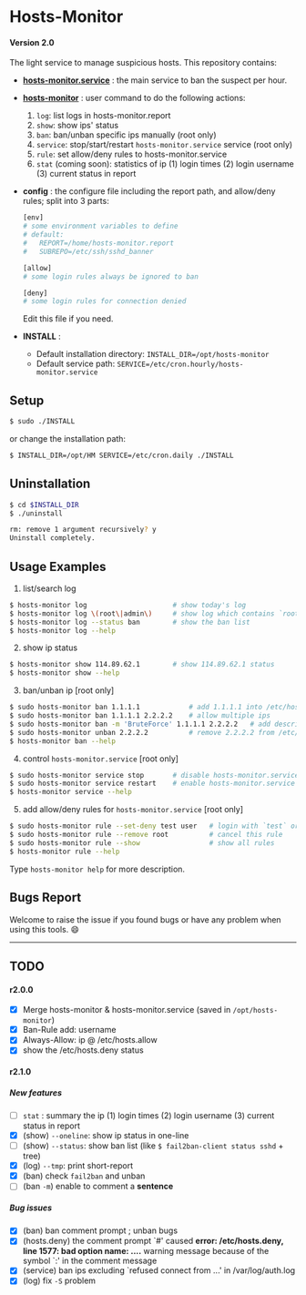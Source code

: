 # Hosts-Monitor

#### Version 2.0


The light service to manage suspicious hosts.  This repository contains:

* **[hosts-monitor.service](./service)** : 
    the main service to ban the suspect per hour. 

* **[hosts-monitor](./bin)** : 
    user command to do the following actions:

    1. `log`:       list logs in hosts-monitor.report
    2. `show`:      show ips' status
    3. `ban`:       ban/unban specific ips manually (root only)
    4. `service`:   stop/start/restart `hosts-monitor.service` service (root only)
    5. `rule`:      set allow/deny rules to hosts-monitor.service
    6. `stat` (coming soon):      statistics of ip (1) login times (2) login username (3) current status in report

* **config** :
    the configure file including the report path, and allow/deny rules; split into 3 parts:

    ```sh
    [env]
    # some environment variables to define
    # default:
    #   REPORT=/home/hosts-monitor.report
    #   SUBREPO=/etc/ssh/sshd_banner

    [allow]
    # some login rules always be ignored to ban

    [deny]
    # some login rules for connection denied

    ```

    Edit this file if you need.

* **INSTALL** :
    * Default installation directory: `INSTALL_DIR=/opt/hosts-monitor`
    * Default service path: `SERVICE=/etc/cron.hourly/hosts-monitor.service`


## Setup

```sh
$ sudo ./INSTALL
```

or change the installation path:
```sh
$ INSTALL_DIR=/opt/HM SERVICE=/etc/cron.daily ./INSTALL
```

## Uninstallation

```sh
$ cd $INSTALL_DIR
$ ./uninstall

rm: remove 1 argument recursively? y
Uninstall completely.
```


## Usage Examples

   1. list/search log

```sh
$ hosts-monitor log                     # show today's log
$ hosts-monitor log \(root\|admin\)     # show log which contains `root` or `admin`
$ hosts-monitor log --status ban        # show the ban list
$ hosts-monitor log --help
```

   2. show ip status

```sh
$ hosts-monitor show 114.89.62.1        # show 114.89.62.1 status
$ hosts-monitor show --help
```

   3. ban/unban ip [root only]

```sh
$ sudo hosts-monitor ban 1.1.1.1            # add 1.1.1.1 into /etc/hosts.deny
$ sudo hosts-monitor ban 1.1.1.1 2.2.2.2    # allow multiple ips
$ sudo hosts-monitor ban -m 'BruteForce' 1.1.1.1 2.2.2.2   # add description(no space) about ips
$ sudo hosts-monitor unban 2.2.2.2          # remove 2.2.2.2 from /etc/hosts.deny
$ hosts-monitor ban --help
```

   4. control `hosts-monitor.service` [root only]

```sh
$ sudo hosts-monitor service stop       # disable hosts-monitor.service
$ sudo hosts-monitor service restart    # enable hosts-monitor.service and run it
$ hosts-monitor service --help
```

   5. add allow/deny rules for `hosts-monitor.service` [root only]

```sh
$ sudo hosts-monitor rule --set-deny test user   # login with `test` or `user` will be rejected
$ sudo hosts-monitor rule --remove root          # cancel this rule
$ sudo hosts-monitor rule --show                 # show all rules
$ hosts-monitor rule --help
```

Type `hosts-monitor help` for more description.


## Bugs Report

Welcome to raise the issue if you found bugs or have any problem when using this tools. :smile:

---

## TODO
#### r2.0.0
- [x] Merge hosts-monitor & hosts-monitor.service (saved in `/opt/hosts-monitor`)
- [x] Ban-Rule add: username
- [x] Always-Allow: ip @ /etc/hosts.allow
- [x] show the /etc/hosts.deny status

#### r2.1.0
##### New features
- [ ] `stat` : summary the ip (1) login times (2) login username (3) current status in report
- [x] (show) `--oneline`: show ip status in one-line
- [ ] (show) `--status`: show ban list (like `$ fail2ban-client status sshd` + tree)
- [x] (log) `--tmp`: print short-report
- [x] (ban) check `fail2ban` and unban
- [ ] (ban `-m`) enable to comment a **sentence**

##### Bug issues
- [x] (ban) ban comment prompt ; unban bugs
- [x] (hosts.deny) the comment prompt \`#' caused **error: /etc/hosts.deny, line 1577: bad option name: ....** warning message because of the symbol \`:' in the comment message
- [x] (service) ban ips excluding \`refused connect from ...' in /var/log/auth.log
- [x] (log) fix `-S` problem
